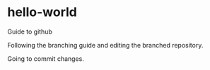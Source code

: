 # hello-world
Guide to github

Following the branching guide and editing the branched repository.

Going to commit changes.
